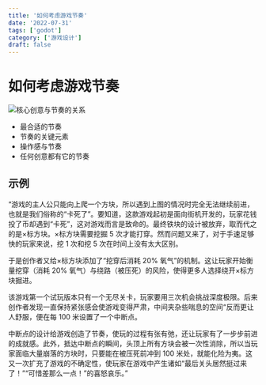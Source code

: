 ```yaml
---
title: '如何考虑游戏节奏'
date: '2022-07-31'
tags: ['godot']
category: ['游戏设计']
draft: false
---
```


# 如何考虑游戏节奏

<img data-id="20240608183127" src="https://cdn.ipfsscan.io/weibo/large/005ZoLfCgy1hqi4kkjapuj30z40hwjuq.jpg" alt="核心创意与节奏的关系" />

- 最合适的节奏
- 节奏的关键元素
- 操作感与节奏
- 任何创意都有它的节奏


## 示例

“游戏的主人公只能向上爬一个方块，所以遇到上图的情况时完全无法继续前进，也就是我们俗称的“卡死了”。要知道，这款游戏起初是面向街机开发的，玩家花钱投了币却遇到“卡死”，这对游戏而言是致命的。最终铁块的设计被放弃，取而代之的是×标方块。×标方块需要挖掘 5 次才能打穿。然而问题又来了，对于手速足够快的玩家来说，挖 1 次和挖 5 次在时间上没有太大区别。

于是创作者又给×标方块添加了“挖穿后消耗 20% 氧气”的机制。这让玩家开始衡量挖穿（消耗 20% 氧气）与绕路（被压死）的风险，使得更多人选择绕开×标方块掘进。

该游戏第一个试玩版本只有一个无尽关卡，玩家要用三次机会挑战深度极限。后来创作者发现一直保持紧张感会使游戏变得严肃，中间夹杂些喘息的空间“反而更让人舒服，便在每 100 米设置了一个中断点。

中断点的设计给游戏创造了节奏，使玩的过程有张有弛，还让玩家有了一步步前进的成就感。此外，抵达中断点的瞬间，头顶上所有方块会被一次性消除，所以当玩家面临大量崩落的方块时，只要能在被压死前冲到 100 米处，就能化险为夷。这又一次扩充了游戏的不确定性，使玩家在游戏中产生诸如“最后关头居然挺过来了！”“可惜差那么一点！”的喜怒哀乐。”
